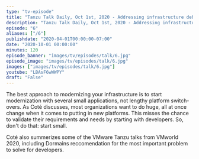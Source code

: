 ```yaml
---
type: "tv-episode"
title: "Tanzu Talk Daily, Oct 1st, 2020 - Addressing infrastructure debt, start with small apps"
description: "Tanzu Talk Daily, Oct 1st, 2020 - Addressing infrastructure debt, start with small apps"
episode: "6"
aliases: ["/6"]
publishdate: "2020-04-01T00:00:00-07:00"
date: "2020-10-01 00:00:00"
minutes: 120
episode_banner: "images/tv/episodes/talk/6.jpg"
episode_image: "images/tv/episodes/talk/6.jpg"
images: ["images/tv/episodes/talk/6.jpg"]
youtube: "LBAsF6wWWPY"
draft: "False"
---
```


The best approach to modernizing your infrastructure is to start modernization with several small applications, not lengthy platform switch-overs. As Coté discusses, most organizations want to do huge, all at once change when it comes to putting in new platforms. This misses the chance to validate their requirements and needs by starting with developers. So, don't do that: start small.

Coté also summerizes some of the VMware Tanzu talks from VMworld 2020, including Dormains reccomendation for the most important problem to solve for developers.